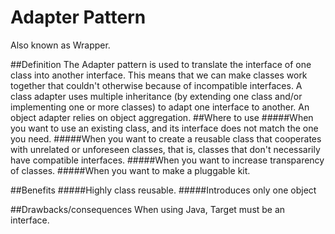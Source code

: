 # Adapter Pattern
Also known as Wrapper.

##Definition
The Adapter pattern is used to translate the interface of one class into
another interface. This means that we can make classes work together that
couldn't otherwise because of incompatible interfaces. A class adapter uses
multiple inheritance (by extending one class and/or implementing one or
more classes) to adapt one interface to another. An object adapter relies on
object aggregation.
##Where to use
#####When you want to use an existing class, and its interface does not match the one you need.
#####When you want to create a reusable class that cooperates with unrelated or unforeseen classes, that is, classes that don't necessarily have compatible interfaces.
#####When you want to increase transparency of classes.
#####When you want to make a pluggable kit.

##Benefits
#####Highly class reusable.
#####Introduces only one object

##Drawbacks/consequences
When using Java, Target must be an interface.